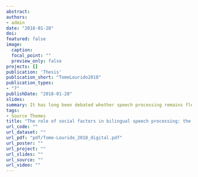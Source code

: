 ```yaml
---
abstract:
authors:
- admin
date: "2018-01-28"
doi:
featured: false
image:
  caption: 
  focal_point: ""
  preview_only: false
projects: []
publication: 'Thesis'
publication_short: "TomeLourido2018"
publication_types:
- "7"
publishDate: "2018-01-28"
slides: 
summary: It has long been debated whether speech processing remains flexible in adulthood. This thesis contributes to our understanding of this question by investigating bilingual speech development in a naturalistic setting. Galician ‘new speakers’ (neofalantes) are unbalanced bilinguals raised with Spanish as a primary language, who learn Galician at an early age in a bilingual environment, but in adolescence, decide to switch to using Galician almost exclusively, for ideological reasons. Study 1 examined whether neofalantes changed aspects of their production and perception of Galician post-switch. Change was inferred by com- paring this group to two control groups, Galician-dominant and Spanish-dominant bilinguals. Results showed that neofalantes pattern with Spanish-dominants in their perception and production of mid-vowel and fricative contrasts, but with Galician-dominants in their realisation of unstressed word-final vowels, a highly salient feature of Galician. However, Study 2 demonstrated that these shifts in production were not sufficient to enable Galician listeners to identify the neofalantes’ accent as a distinctive variety. Instead, neo- falantes were categorised as both Galician- and Spanish-dominant speakers. Study 3 used eye-tracking to investigate the effects of language dominance and long-term language switch on spoken word recognition. Results showed that recognition was slower for Spanish-dominants, however, the level of lexical activation of the confusable competitors was similar for Galician- and Spanish-dominant groups. Like in perception tasks, neofalantes behaved more similarly to Spanish-dominant listeners. These results indicate that despite early exposure to Galician, high motivation and almost exclusive Galician language use post-switch, there are limitations to what neofalantes can learn in production, perception and processing. However, although underlying categories appear hard to change, with modifications to production and perception constrained by early experience with a particular language, the resulting hybrid categories may function as opportunities to mark identity within a community.
tags:
- Source Themes
title: "The role of social factors in bilingual speech processing: the case of Galician New Speakers"
url_code: ""
url_dataset: ""
url_pdf: "pdf/Tome-Lourido_2018_digital.pdf"
url_poster: ""
url_project: ""
url_slides: ""
url_source: ""
url_video: ""
---
```



